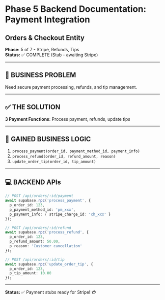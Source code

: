 # Phase 5 Backend Documentation: Payment Integration
## Orders & Checkout Entity

**Phase:** 5 of 7 - Stripe, Refunds, Tips  
**Status:** ✅ COMPLETE (Stub - awaiting Stripe)

---

## 🚨 **BUSINESS PROBLEM**

Need secure payment processing, refunds, and tip management.

---

## ✅ **THE SOLUTION**

**3 Payment Functions:** Process payment, refunds, update tips

---

## 🧩 **GAINED BUSINESS LOGIC**

1. `process_payment(order_id, payment_method_id, payment_info)`
2. `process_refund(order_id, refund_amount, reason)`
3. `update_order_tip(order_id, tip_amount)`

---

## 💻 **BACKEND APIs**

```typescript
// POST /api/orders/:id/payment
await supabase.rpc('process_payment', {
  p_order_id: 123,
  p_payment_method_id: 'pm_xxx',
  p_payment_info: { stripe_charge_id: 'ch_xxx' }
});

// POST /api/orders/:id/refund
await supabase.rpc('process_refund', {
  p_order_id: 123,
  p_refund_amount: 50.00,
  p_reason: 'Customer cancellation'
});

// POST /api/orders/:id/tip
await supabase.rpc('update_order_tip', {
  p_order_id: 123,
  p_tip_amount: 10.00
});
```

---

**Status:** ✅ Payment stubs ready for Stripe! 💳
